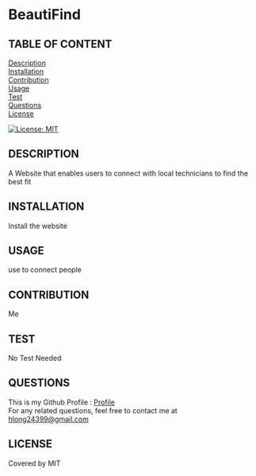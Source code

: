 # BeautiFind
  ## TABLE OF CONTENT
  
  [Description](#DESCRIPTION)  
  [Installation](#INSTALLATION)  
  [Contribution](#CONTRIBUTION)  
  [Usage](#USAGE)  
  [Test](#TEST)  
  [Questions](#QUESTIONS)  
  [License](#LICENSE)  
  
  [![License: MIT](https://img.shields.io/badge/License-MIT-yellow.svg)](https://opensource.org/licenses/MIT)
  ## DESCRIPTION
  A Website that enables users to connect with local technicians to find the best fit
  ## INSTALLATION
  Install the website
  ## USAGE
  use to connect people
  ## CONTRIBUTION
  Me
  ## TEST
  No Test Needed
  ## QUESTIONS

  This is my Github Profile : [Profile](https://github.com/hlong24399)  
  For any related questions, feel free to contact me at hlong24399@gmail.com

  ## LICENSE
  Covered by MIT
